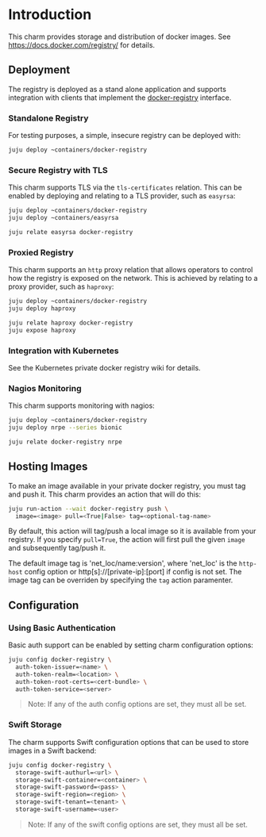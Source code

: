 # Introduction

This charm provides storage and distribution of docker images. See
https://docs.docker.com/registry/ for details.

## Deployment

The registry is deployed as a stand alone application and supports integration
with clients that implement the [docker-registry][interface] interface.

[interface]: https://github.com/juju-solutions/interface-docker-registry

### Standalone Registry

For testing purposes, a simple, insecure registry can be deployed with:

```bash
juju deploy ~containers/docker-registry
```

### Secure Registry with TLS

This charm supports TLS via the `tls-certificates` relation. This can
be enabled by deploying and relating to a TLS provider, such as `easyrsa`:

```bash
juju deploy ~containers/docker-registry
juju deploy ~containers/easyrsa

juju relate easyrsa docker-registry
```

### Proxied Registry

This charm supports an `http` proxy relation that allows operators to
control how the registry is exposed on the network. This is achieved by
relating to a proxy provider, such as `haproxy`:

```bash
juju deploy ~containers/docker-registry
juju deploy haproxy

juju relate haproxy docker-registry
juju expose haproxy
```

### Integration with Kubernetes

See the Kubernetes private docker registry wiki for details.

### Nagios Monitoring

This charm supports monitoring with nagios:

```bash
juju deploy ~containers/docker-registry
juju deploy nrpe --series bionic

juju relate docker-registry nrpe
```

## Hosting Images

To make an image available in your private docker registry, you must tag and
push it. This charm provides an action that will do this:

```bash
juju run-action --wait docker-registry push \
  image=<image> pull=<True|False> tag=<optional-tag-name>
```

By default, this action will tag/push a local image so it is available from
your registry. If you specify `pull=True`, the action will first pull the
given `image` and subsequently tag/push it.

The default image tag is 'net_loc/name:version', where 'net_loc' is the
`http-host` config option or http[s]://[private-ip]:[port] if config is not
set. The image tag can be overriden by specifying the `tag` action paramenter.

## Configuration

### Using Basic Authentication

Basic auth support can be enabled by setting charm configuration options:

```bash
juju config docker-registry \
  auth-token-issuer=<name> \
  auth-token-realm=<location> \
  auth-token-root-certs=<cert-bundle> \
  auth-token-service=<server>
```

>Note: If any of the auth config options are set, they must all be set.

### Swift Storage

The charm supports Swift configuration options that can be used to store
images in a Swift backend:

```bash
juju config docker-registry \
  storage-swift-authurl=<url> \
  storage-swift-container=<container> \
  storage-swift-password=<pass> \
  storage-swift-region=<region> \
  storage-swift-tenant=<tenant> \
  storage-swift-username=<user>
```

>Note: If any of the swift config options are set, they must all be set.
